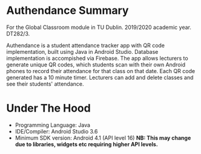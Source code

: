 # Authendance Summary
For the Global Classroom module in TU Dublin. 2019/2020 academic year. DT282/3.

Authendance is a student attendance tracker app with QR code implementation, built using Java in Android Studio. Database implementation is accompished via Firebase. The app allows lecturers to generate unique QR codes, which students scan with their own Android phones to record their attendance for that class on that date. Each QR code generated has a 10 minute timer. Lecturers can add and delete classes and see their students' attendance. 

# Under The Hood
- Programming Language: Java
- IDE/Compiler: Android Studio 3.6
- Minimum SDK version: Android 4.1 (API level 16) **NB: This may change due to libraries, widgets etc requiring higher API levels.**
